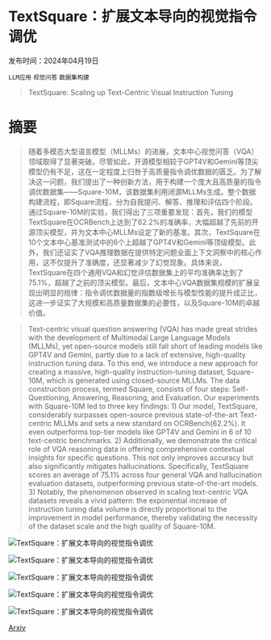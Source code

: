 # TextSquare：扩展文本导向的视觉指令调优

发布时间：2024年04月19日

`LLM应用` `视觉问答` `数据集构建`

> TextSquare: Scaling up Text-Centric Visual Instruction Tuning

# 摘要

> 随着多模态大型语言模型（MLLMs）的进展，文本中心视觉问答（VQA）领域取得了显著突破。尽管如此，开源模型相较于GPT4V和Gemini等顶尖模型仍有不足，这在一定程度上归咎于高质量指令调优数据的匮乏。为了解决这一问题，我们提出了一种创新方法，用于构建一个庞大且高质量的指令调优数据集——Square-10M，该数据集利用闭源MLLMs生成。整个数据构建流程，即Square流程，分为自我提问、解答、推理和评估四个阶段。通过Square-10M的实验，我们得出了三项重要发现：首先，我们的模型TextSquare在OCRBench上达到了62.2%的准确率，大幅超越了先前的开源顶尖模型，并为文本中心MLLMs设定了新的基准。其次，TextSquare在10个文本中心基准测试中的6个上超越了GPT4V和Gemini等顶级模型。此外，我们还证实了VQA推理数据在提供特定问题全面上下文洞察中的核心作用，这不仅提升了准确度，还显著减少了幻觉现象。具体来说，TextSquare在四个通用VQA和幻觉评估数据集上的平均准确率达到了75.1%，超越了之前的顶尖模型。最后，文本中心VQA数据集规模的扩展呈现出明显的规律：指令调优数据量的指数级增长与模型性能的提升成正比，这进一步证实了大规模和高质量数据集的必要性，以及Square-10M的卓越价值。

> Text-centric visual question answering (VQA) has made great strides with the development of Multimodal Large Language Models (MLLMs), yet open-source models still fall short of leading models like GPT4V and Gemini, partly due to a lack of extensive, high-quality instruction tuning data. To this end, we introduce a new approach for creating a massive, high-quality instruction-tuning dataset, Square-10M, which is generated using closed-source MLLMs. The data construction process, termed Square, consists of four steps: Self-Questioning, Answering, Reasoning, and Evaluation. Our experiments with Square-10M led to three key findings: 1) Our model, TextSquare, considerably surpasses open-source previous state-of-the-art Text-centric MLLMs and sets a new standard on OCRBench(62.2%). It even outperforms top-tier models like GPT4V and Gemini in 6 of 10 text-centric benchmarks. 2) Additionally, we demonstrate the critical role of VQA reasoning data in offering comprehensive contextual insights for specific questions. This not only improves accuracy but also significantly mitigates hallucinations. Specifically, TextSquare scores an average of 75.1% across four general VQA and hallucination evaluation datasets, outperforming previous state-of-the-art models. 3) Notably, the phenomenon observed in scaling text-centric VQA datasets reveals a vivid pattern: the exponential increase of instruction tuning data volume is directly proportional to the improvement in model performance, thereby validating the necessity of the dataset scale and the high quality of Square-10M.

![TextSquare：扩展文本导向的视觉指令调优](../../..//opt/data/Projects/HuggingArxiv/paper_images/2404.12803/x1.png)

![TextSquare：扩展文本导向的视觉指令调优](../../..//opt/data/Projects/HuggingArxiv/paper_images/2404.12803/x2.png)

![TextSquare：扩展文本导向的视觉指令调优](../../..//opt/data/Projects/HuggingArxiv/paper_images/2404.12803/x3.png)

![TextSquare：扩展文本导向的视觉指令调优](../../..//opt/data/Projects/HuggingArxiv/paper_images/2404.12803/x4.png)

![TextSquare：扩展文本导向的视觉指令调优](../../..//opt/data/Projects/HuggingArxiv/paper_images/2404.12803/x5.png)

[Arxiv](https://arxiv.org/abs/2404.12803)
